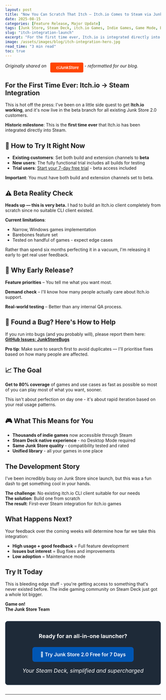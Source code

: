 ```yaml
---
layout: post
title: "Now You Can Scratch That Itch — Itch.io Comes to Steam via Junk Store"
date: 2025-08-15
categories: [Feature Release, Major Update]
tags: [Junk Store, Steam Deck, itch.io Games, Indie Games, Game Mode, Beta Features, Steam Integration, Non-Steam Games, CLI Tools, Game Development]
slug: "itch-integration-launch"
excerpt: "For the first time ever, Itch.io is integrated directly into Steam — right inside Junk Store. A groundbreaking feature that brings thousands of indie games to your Steam Deck."
image: /assets/images/blog/itch-integration-hero.jpg
read_time: "3 min read"
toc: true
---
```


*Originally shared on <a href="https://www.reddit.com/r/JunkStore" target="_blank" rel="noopener" class="community-btn reddit-btn"><i class="fab fa-reddit" style="margin-right: 6px;"></i>r/JunkStore</a> - reformatted for our blog.*

<h2 style="text-align: left !important; margin-left: 0;">For the First Time Ever: Itch.io → Steam Integration</h2>

This is hot off the press: I've been on a little side quest to get **Itch.io working**, and it's now live in the beta branch for all existing Junk Store 2.0 customers.

**Historic milestone**: This is the **first time ever** that Itch.io has been integrated directly into Steam.

<h2 style="text-align: left !important; margin-left: 0;">🚀 How to Try It Right Now</h2>

- **Existing customers**: Set both build and extension channels to **beta**
- **New users**: The fully functional trial includes all builds for testing
- **Trial users**: [Start your 7-day free trial](/buy_now/) - beta access included

**Important**: You must have both build and extension channels set to beta.

<h2 style="text-align: left !important; margin-left: 0;">⚠️ Beta Reality Check</h2>

**Heads up — this is very beta.** I had to build an Itch.io client completely from scratch since no suitable CLI client existed. 

**Current limitations**:
- Narrow, Windows games implementation
- Barebones feature set  
- Tested on handful of games - expect edge cases

Rather than spend six months perfecting it in a vacuum, I'm releasing it early to get real user feedback.

<h2 style="text-align: left !important; margin-left: 0;">🎯 Why Early Release?</h2>

**Feature priorities** – You tell me what you want most.

**Demand check** – I'll know how many people actually care about Itch.io support.

**Real-world testing** – Better than any internal QA process.

<h2 style="text-align: left !important; margin-left: 0;">🐛 Found a Bug? Here's How to Help</h2>

If you run into bugs (and you probably will), please report them here:  
**[GitHub Issues: JunkStoreBugs](https://github.com/SDK-Innovation/JunkStoreBugs/issues)**

**Pro tip**: Make sure to search first to avoid duplicates — I'll prioritise fixes based on how many people are affected.

<h2 style="text-align: left !important; margin-left: 0;">📈 The Goal</h2>

**Get to 80% coverage** of games and use cases as fast as possible so most of you can play most of what you want, sooner.

This isn't about perfection on day one - it's about rapid iteration based on your real usage patterns.

<h2 style="text-align: left !important; margin-left: 0;">🎮 What This Means for You</h2>

- **Thousands of indie games** now accessible through Steam
- **Steam Deck native experience** - no Desktop Mode required  
- **Same Junk Store quality** - compatibility tested and rated
- **Unified library** - all your games in one place

<h2 style="text-align: left !important; margin-left: 0;">The Development Story</h2>

I've been incredibly busy on Junk Store since launch, but this was a fun dash to get something cool in your hands.

**The challenge**: No existing itch.io CLI client suitable for our needs  
**The solution**: Build one from scratch  
**The result**: First-ever Steam integration for itch.io games

<h2 style="text-align: left !important; margin-left: 0;">What Happens Next?</h2>

Your feedback over the coming weeks will determine how far we take this integration:

- **High usage + good feedback** = Full feature development
- **Issues but interest** = Bug fixes and improvements  
- **Low adoption** = Maintenance mode

<h2 style="text-align: left !important; margin-left: 0;">Try It Today</h2>

This is bleeding edge stuff - you're getting access to something that's never existed before. The indie gaming community on Steam Deck just got a whole lot bigger.

**Game on!**  
**The Junk Store Team**

<div class="inline-blog-cta">
  <p><strong>Ready for an all-in-one launcher?</strong></p>
  <a href="/buy_now/" class="inline-blog-cta-button">
    🚀 Try Junk Store 2.0 Free for 7 Days
  </a>
  <p class="inline-cta-subtext">Your Steam Deck, simplified and supercharged</p>
</div>

---

<style>
.community-btn {
  display: inline-flex;
  align-items: center;
  padding: 6px 12px;
  border-radius: 4px;
  text-decoration: none;
  font-weight: 600;
  font-size: 13px;
  transition: all 0.2s ease;
  border: 2px solid transparent;
  margin-left: 8px;
  color: white !important;
}

.discord-btn {
  background: #5865f2;
}

.reddit-btn {
  background: #ff4500;
}

.community-btn:hover {
  transform: translateY(-1px);
  box-shadow: 0 4px 12px rgba(0, 0, 0, 0.3);
  text-decoration: none;
  color: white !important;
  opacity: 0.9;
}

.inline-blog-cta {
  text-align: center;
  background: #1e2a38;
  border-radius: 8px;
  padding: 20px;
  margin: 30px 0;
  border: 1px solid #3a4a5c;
}

.inline-blog-cta p {
  margin-bottom: 15px;
  color: #fff;
  font-size: 1.1rem;
}

.inline-blog-cta-button {
  display: inline-block;
  background: #0056b3;
  color: #fff !important;
  padding: 12px 24px;
  border-radius: 8px;
  text-decoration: none;
  font-weight: 600;
  font-size: 1rem;
  transition: all 0.3s ease;
  margin: 10px 0;
  border: 2px solid #0056b3;
}

.inline-blog-cta-button:hover,
.inline-blog-cta-button:visited,
.inline-blog-cta-button:visited:hover {
  background: #004494;
  border-color: #004494;
  color: #fff !important;
  transform: translateY(-2px);
  box-shadow: 0 4px 15px rgba(0, 86, 179, 0.4);
  text-decoration: none;
}

.inline-cta-subtext {
  margin-top: 8px;
  color: #cceeff;
  font-size: 0.9rem;
  font-style: italic;
}
</style>